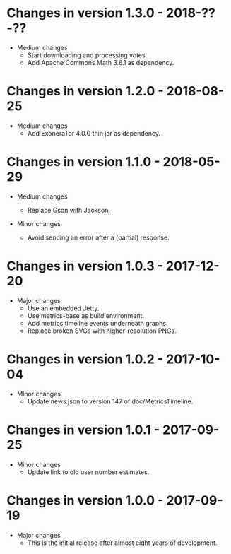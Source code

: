 # Changes in version 1.3.0 - 2018-??-??

 * Medium changes
   - Start downloading and processing votes.
   - Add Apache Commons Math 3.6.1 as dependency.


# Changes in version 1.2.0 - 2018-08-25

 * Medium changes
   - Add ExoneraTor 4.0.0 thin jar as dependency.


# Changes in version 1.1.0 - 2018-05-29

 * Medium changes
   - Replace Gson with Jackson.

 * Minor changes
   - Avoid sending an error after a (partial) response.


# Changes in version 1.0.3 - 2017-12-20

 * Major changes
   - Use an embedded Jetty.
   - Use metrics-base as build environment.
   - Add metrics timeline events underneath graphs.
   - Replace broken SVGs with higher-resolution PNGs.


# Changes in version 1.0.2 - 2017-10-04

 * Minor changes
   - Update news.json to version 147 of doc/MetricsTimeline.


# Changes in version 1.0.1 - 2017-09-25

 * Minor changes
   - Update link to old user number estimates.


# Changes in version 1.0.0 - 2017-09-19

 * Major changes
   - This is the initial release after almost eight years of
     development.

